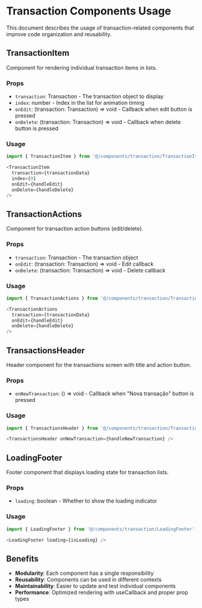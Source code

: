 # Transaction Components Usage

This document describes the usage of transaction-related components that improve code organization and reusability.

## TransactionItem

Component for rendering individual transaction items in lists.

### Props

- `transaction`: Transaction - The transaction object to display
- `index`: number - Index in the list for animation timing
- `onEdit`: (transaction: Transaction) => void - Callback when edit button is pressed
- `onDelete`: (transaction: Transaction) => void - Callback when delete button is pressed

### Usage

```typescript
import { TransactionItem } from '@/components/transaction/TransactionItem';

<TransactionItem
  transaction={transactionData}
  index={0}
  onEdit={handleEdit}
  onDelete={handleDelete}
/>
```

## TransactionActions

Component for transaction action buttons (edit/delete).

### Props

- `transaction`: Transaction - The transaction object
- `onEdit`: (transaction: Transaction) => void - Edit callback
- `onDelete`: (transaction: Transaction) => void - Delete callback

### Usage

```typescript
import { TransactionActions } from '@/components/transaction/TransactionActions';

<TransactionActions
  transaction={transactionData}
  onEdit={handleEdit}
  onDelete={handleDelete}
/>
```

## TransactionsHeader

Header component for the transactions screen with title and action button.

### Props

- `onNewTransaction`: () => void - Callback when "Nova transação" button is pressed

### Usage

```typescript
import { TransactionsHeader } from '@/components/transaction/TransactionsHeader';

<TransactionsHeader onNewTransaction={handleNewTransaction} />
```

## LoadingFooter

Footer component that displays loading state for transaction lists.

### Props

- `loading`: boolean - Whether to show the loading indicator

### Usage

```typescript
import { LoadingFooter } from '@/components/transaction/LoadingFooter';

<LoadingFooter loading={isLoading} />
```

## Benefits

- **Modularity**: Each component has a single responsibility
- **Reusability**: Components can be used in different contexts
- **Maintainability**: Easier to update and test individual components
- **Performance**: Optimized rendering with useCallback and proper prop types
